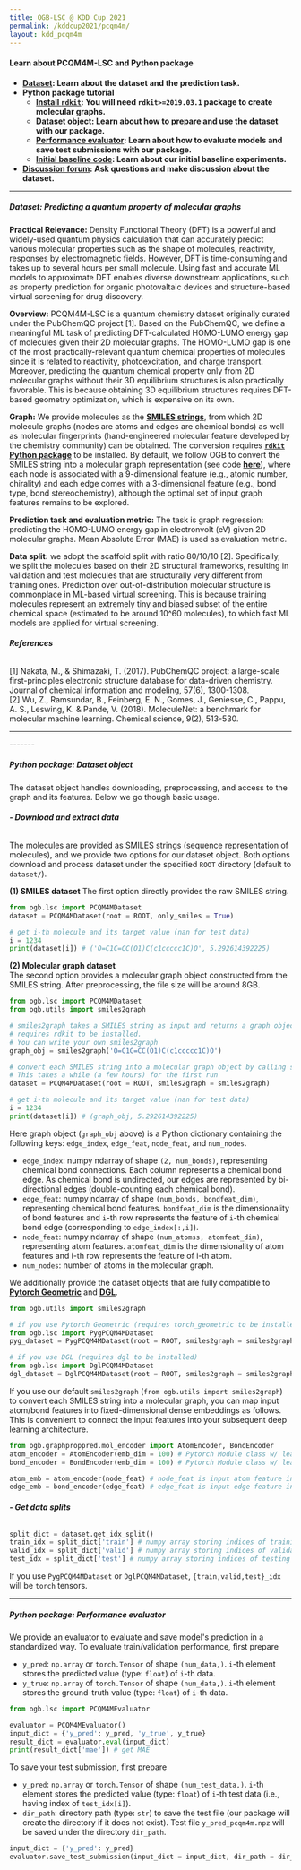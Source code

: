 ```yaml
---
title: OGB-LSC @ KDD Cup 2021
permalink: /kddcup2021/pcqm4m/
layout: kdd_pcqm4m
---
```

#### **Learn about PCQM4M-LSC and Python package**
- **[Dataset](#dataset): Learn about the dataset and the prediction task.**
- **Python package tutorial**
    - **[Install `rdkit`](https://www.rdkit.org/docs/Install.html): You will need `rdkit>=2019.03.1` package to create molecular graphs.**
    - **[Dataset object](#dataset_object): Learn about how to prepare and use the dataset with our package.**
    - **[Performance evaluator](#evaluator): Learn about how to evaluate models and save test submissions with our package.**
    - **[Initial baseline code](https://github.com/snap-stanford/ogb/tree/master/examples/lsc/pcqm4m): Learn about our initial baseline experiments.**
- **[Discussion forum](https://github.com/snap-stanford/ogb/discussions/categories/pcqm4m-lsc): Ask questions and make discussion about the dataset.**

<a name="dataset"/>

------
##### **Dataset: Predicting a quantum property of molecular graphs**

**Practical Relevance:**
Density Functional Theory (DFT) is a powerful and widely-used quantum physics calculation that can accurately predict various molecular properties such as the shape of molecules, reactivity, responses by electromagnetic fields. 
However, DFT is time-consuming and takes up to several hours per small molecule.
Using fast and accurate ML models to approximate DFT enables diverse downstream applications, such as property prediction for organic photovaltaic devices and structure-based virtual screening for drug discovery.

**Overview:**
PCQM4M-LSC is a quantum chemistry dataset originally curated under the PubChemQC project [1].
Based on the PubChemQC, we define a meaningful ML task of predicting DFT-calculated HOMO-LUMO energy gap of molecules given their 2D molecular graphs.
The HOMO-LUMO gap is one of the most practically-relevant quantum chemical properties of molecules since it is related to reactivity, photoexcitation, and charge transport.
Moreover, predicting the quantum chemical property only from 2D molecular graphs without their 3D equilibrium structures is also practically favorable. This is because obtaining 3D equilibrium structures requires DFT-based geometry optimization, which is expensive on its own.

**Graph:**
We provide molecules as the **[SMILES strings](https://en.wikipedia.org/wiki/Simplified_molecular-input_line-entry_system)**, from which 2D molecule graphs (nodes are atoms and edges are chemical bonds) as well as molecular fingerprints (hand-engineered molecular feature developed by the chemistry community) can be obtained. 
The conversion requires **[`rdkit` Python package](https://www.rdkit.org/docs/Install.html)** to be installed.
By default, we follow OGB to convert the SMILES string into a molecular graph representation (see code **[here](https://github.com/snap-stanford/ogb/blob/master/ogb/utils/mol.py#L6)**), where each node is associated with a 9-dimensional feature (e.g., atomic number, chirality) and each edge comes with a 3-dimensional feature (e.g., bond type, bond stereochemistry), although the optimal set of input graph features remains to be explored.

**Prediction task and evaluation metric:**
The task is graph regression: predicting the HOMO-LUMO energy gap in electronvolt (eV) given 2D molecular graphs. Mean Absolute Error (MAE) is used as evaluation metric.

**Data split:**
we adopt the scaffold split with ratio 80/10/10 [2]. Specifically, we split the molecules based on their 2D structural frameworks, resulting in validation and test molecules that are structurally very different from training ones.
Prediction over out-of-distribution molecular structure is commonplace in ML-based virtual screening. This is because training molecules represent an extremely tiny and biased subset of the entire chemical space (estimated to be around 10^60 molecules), to which fast ML models are applied for virtual screening.

###### **References**
[1] Nakata, M., & Shimazaki, T. (2017). PubChemQC project: a large-scale first-principles electronic structure database for data-driven chemistry. Journal of chemical information and modeling, 57(6), 1300-1308. <br/>
[2] Wu, Z., Ramsundar, B., Feinberg, E. N., Gomes, J., Geniesse, C., Pappu, A. S., Leswing, K. & Pande, V. (2018). MoleculeNet: a benchmark for molecular machine learning. Chemical science, 9(2), 513-530.


---------------

<a name="dataset_object"/>
-------

##### **Python package: Dataset object**
The dataset object handles downloading, preprocessing, and access to the graph and its features. Below we go though basic usage.

###### **- Download and extract data**
The molecules are provided as SMILES strings (sequence representation of molecules), and we provide two options for our dataset object.
Both options download and process dataset under the specified `ROOT` directory (default to `dataset/`).

**(1) SMILES dataset**
The first option directly provides the raw SMILES string.
```python
from ogb.lsc import PCQM4MDataset
dataset = PCQM4MDataset(root = ROOT, only_smiles = True)

# get i-th molecule and its target value (nan for test data)
i = 1234
print(dataset[i]) # ('O=C1C=CC(O1)C(c1ccccc1C)O', 5.292614392225)
```

**(2) Molecular graph dataset**
<br/>
The second option provides a molecular graph object constructed from the SMILES string.
After preprocessing, the file size will be around 8GB.
<a name="evaluator"/>
```python
from ogb.lsc import PCQM4MDataset
from ogb.utils import smiles2graph

# smiles2graph takes a SMILES string as input and returns a graph object
# requires rdkit to be installed.
# You can write your own smiles2graph
graph_obj = smiles2graph('O=C1C=CC(O1)C(c1ccccc1C)O')

# convert each SMILES string into a molecular graph object by calling smiles2graph
# This takes a while (a few hours) for the first run
dataset = PCQM4MDataset(root = ROOT, smiles2graph = smiles2graph)

# get i-th molecule and its target value (nan for test data)
i = 1234
print(dataset[i]) # (graph_obj, 5.292614392225)
```
Here graph object (`graph_obj` above) is a Python dictionary containing the following keys: `edge_index`, `edge_feat`, `node_feat`, and `num_nodes`.
- `edge_index`: numpy ndarray of shape `(2, num_bonds)`, representing chemical bond connections. Each column represents a chemical bond edge. As chemical bond is undirected, our edges are represented by bi-directional edges (double-counting each chemical bond).
- `edge_feat`: numpy ndarray of shape `(num_bonds, bondfeat_dim)`, representing chemical bond features. `bondfeat_dim` is the dimensionality of bond features and `i`-th row represents the feature of `i`-th chemical bond edge (corresponding to `edge_index[:,i]`). 
- `node_feat`: numpy ndarray of shape `(num_atomss, atomfeat_dim)`, representing atom features. `atomfeat_dim` is the dimensionality of atom features and i-th row represents the feature of i-th atom. 
- `num_nodes`: number of atoms in the molecular graph.

We additionally provide the dataset objects that are fully compatible to **[Pytorch Geometric](https://pytorch-geometric.readthedocs.io/en/latest/)** and **[DGL](https://www.dgl.ai/)**.
```python
from ogb.utils import smiles2graph

# if you use Pytorch Geometric (requires torch_geometric to be installed)
from ogb.lsc import PygPCQM4MDataset
pyg_dataset = PygPCQM4MDataset(root = ROOT, smiles2graph = smiles2graph)

# if you use DGL (requires dgl to be installed)
from ogb.lsc import DglPCQM4MDataset
dgl_dataset = DglPCQM4MDataset(root = ROOT, smiles2graph = smiles2graph)
```


If you use our default `smiles2graph` (`from ogb.utils import smiles2graph`) to convert each SMILES string into a molecular graph, you can map input atom/bond features into fixed-dimensional dense embeddings as follows. This is convenient to connect the input features into your subsequent deep learning architecture.
```python
from ogb.graphproppred.mol_encoder import AtomEncoder, BondEncoder
atom_encoder = AtomEncoder(emb_dim = 100) # Pytorch Module class w/ learnable parameters
bond_encoder = BondEncoder(emb_dim = 100) # Pytorch Module class w/ learnable parameters

atom_emb = atom_encoder(node_feat) # node_feat is input atom feature in Pytorch Tensor
edge_emb = bond_encoder(edge_feat) # edge_feat is input edge feature in Pytorch Tensor
```

###### **- Get data splits**
```python
split_dict = dataset.get_idx_split()
train_idx = split_dict['train'] # numpy array storing indices of training paper nodes
valid_idx = split_dict['valid'] # numpy array storing indices of validation paper nodes
test_idx = split_dict['test'] # numpy array storing indices of testing paper nodes
```
If you use `PygPCQM4MDataset` or `DglPCQM4MDataset`, `{train,valid,test}_idx` will be `torch` tensors.

<a name="evaluator"/>

--------------

##### **Python package: Performance evaluator**
We provide an evaluator to evaluate and save model's prediction in a standardized way.
To evaluate train/validation performance, first prepare 
- `y_pred`: `np.array` or `torch.Tensor` of shape `(num_data,)`. `i`-th element stores the predicted value (type: `float`) of `i`-th data.
- `y_true`: `np.array` of `torch.Tensor` of shape `(num_data,)`. `i`-th element stores the ground-truth value (type: `float`) of `i`-th data.

```python
from ogb.lsc import PCQM4MEvaluator

evaluator = PCQM4MEvaluator()
input_dict = {'y_pred': y_pred, 'y_true', y_true}
result_dict = evaluator.eval(input_dict)
print(result_dict['mae']) # get MAE
```

To save your test submission, first prepare 
- `y_pred`: `np.array` or `torch.Tensor` of shape `(num_test_data,)`. `i`-th element stores the predicted value (type: `float`) of `i`-th test data (i.e., having index of `test_idx[i]`).
- `dir_path`: directory path (type: `str`) to save the test file (our package will create the directory if it does not exist). Test file `y_pred_pcqm4m.npz` will be saved under the directory `dir_path`.

```python
input_dict = {'y_pred': y_pred}
evaluator.save_test_submission(input_dict = input_dict, dir_path = dir_path)
```